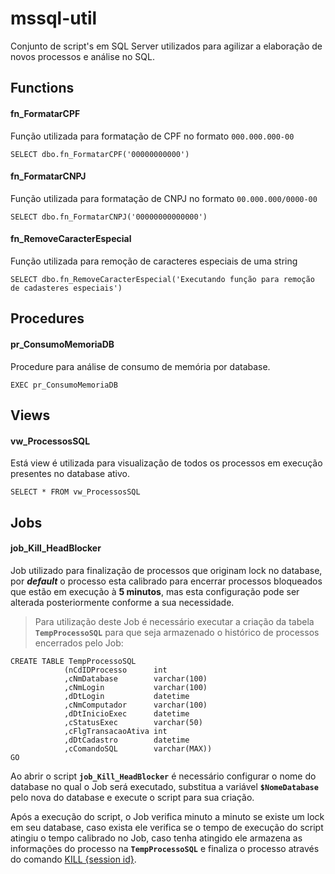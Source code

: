 # mssql-util
Conjunto de script's em SQL Server utilizados para agilizar a elaboração de novos processos e análise no SQL.

## Functions

#### fn_FormatarCPF
Função utilizada para formatação de CPF no formato `000.000.000-00`

```
SELECT dbo.fn_FormatarCPF('00000000000')
```

#### fn_FormatarCNPJ
Função utilizada para formatação de CNPJ no formato `00.000.000/0000-00`

```
SELECT dbo.fn_FormatarCNPJ('00000000000000')
```

#### fn_RemoveCaracterEspecial
Função utilizada para remoção de caracteres especiais de uma string

```
SELECT dbo.fn_RemoveCaracterEspecial('Executando função para remoção de cadasteres especiais')
```

## Procedures
#### pr_ConsumoMemoriaDB
Procedure para análise de consumo de memória por database.
```
EXEC pr_ConsumoMemoriaDB
```

## Views
#### vw_ProcessosSQL
Está view é utilizada para visualização de todos os processos em execução presentes no database ativo.
```
SELECT * FROM vw_ProcessosSQL
```
## Jobs
#### job_Kill_HeadBlocker
Job utilizado para finalização de processos que originam lock no database, por **_default_** o processo esta calibrado para encerrar processos bloqueados que estão em execução à **5 minutos**, mas esta configuração pode ser alterada posteriormente conforme a sua necessidade.

> Para utilização deste Job é necessário executar a criação da tabela **`TempProcessoSQL`** para que seja armazenado o histórico de processos encerrados pelo Job:
```
CREATE TABLE TempProcessoSQL 
            (nCdIDProcesso      int
            ,cNmDatabase        varchar(100)
            ,cNmLogin           varchar(100)
            ,dDtLogin           datetime
            ,cNmComputador      varchar(100)
            ,dDtInicioExec      datetime
            ,cStatusExec        varchar(50)
            ,cFlgTransacaoAtiva int
            ,dDtCadastro        datetime
            ,cComandoSQL        varchar(MAX))
GO
```

Ao abrir o script **`job_Kill_HeadBlocker`** é necessário configurar o nome do database no qual o Job será executado, substitua a variável **`$NomeDatabase`** pelo nova do database e execute o script para sua criação.

Após a execução do script, o Job verifica minuto a minuto se existe um lock em seu database, caso exista ele verifica se o tempo de execução do script atingiu o tempo calibrado no Job, caso tenha atingido ele armazena as informações do processo na **`TempProcessoSQL`** e finaliza o processo através do comando <a href="https://msdn.microsoft.com/pt-br/library/ms173730.aspx">KILL {session id}</a>.


